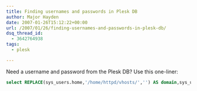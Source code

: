 ```yaml
---
title: Finding usernames and passwords in Plesk DB
author: Major Hayden
date: 2007-01-26T15:12:22+00:00
url: /2007/01/26/finding-usernames-and-passwords-in-plesk-db/
dsq_thread_id:
  - 3642764938
tags:
  - plesk

---
```

Need a username and password from the Plesk DB? Use this one-liner:

```sql
select REPLACE(sys_users.home,'/home/httpd/vhosts/','') AS domain,sys_users.login,accounts.password from sys_users LEFT JOIN accounts on sys_users.account_id=accounts.id;
```
